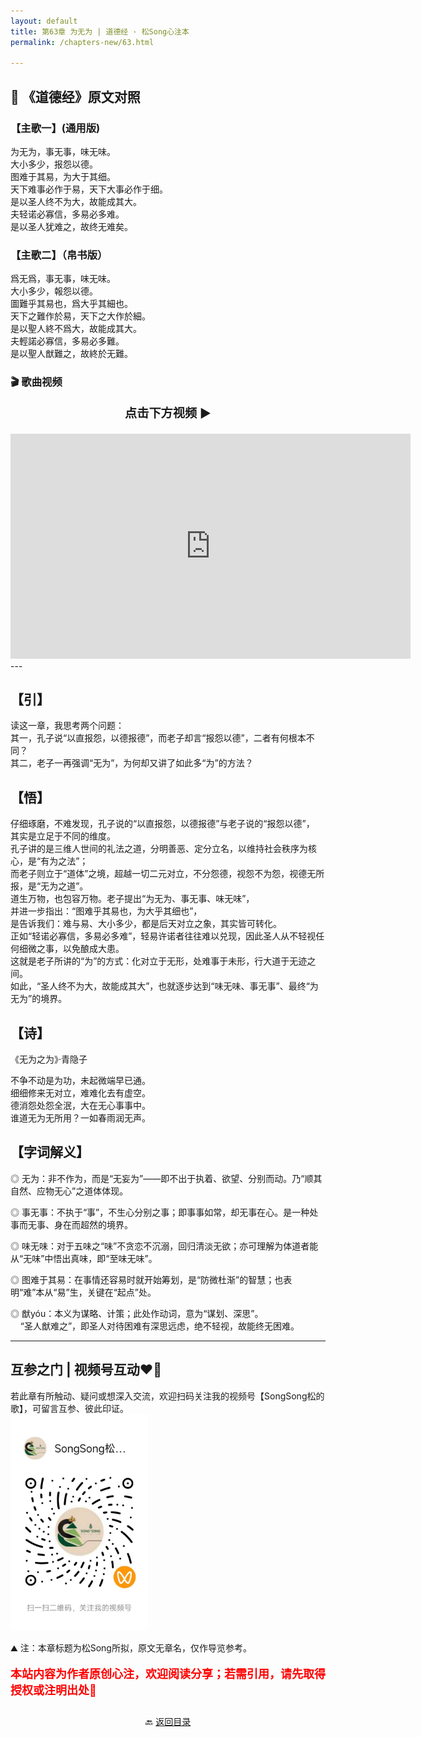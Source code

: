 ```yaml
---
layout: default
title: 第63章 为无为 | 道德经 · 松Song心注本
permalink: /chapters-new/63.html

---
```


## 📜 《道德经》原文对照
### 【主歌一】(通用版)
为无为，事无事，味无味。<br>
大小多少，报怨以德。<br>
图难于其易，为大于其细。<br>
天下难事必作于易，天下大事必作于细。<br>
是以圣人终不为大，故能成其大。<br>
夫轻诺必寡信，多易必多难。<br>
是以圣人犹难之，故终无难矣。<br>

### 【主歌二】（帛书版）
爲无爲，事无事，味无味。<br>
大小多少，報怨以德。<br>
圖難乎其易也，爲大乎其細也。<br>
天下之難作於易，天下之大作於細。<br>
是以聖人終不爲大，故能成其大。<br> 
夫輕諾必寡信，多易必多難。<br>
是以聖人猷難之，故終於无難。<br>

### 🎬 歌曲视频
<p style="text-align:center; font-size:1.2rem; font-weight:bold;">
  点击下方视频 ▶️
</p>

<iframe
  src="https://streamable.com/e/nf1cv2"
  width="640"
  height="360"
  frameborder="0"
  allowfullscreen
  loading="lazy">
</iframe>
---

## 【引】
读这一章，我思考两个问题：<br>
其一，孔子说“以直报怨，以德报德”，而老子却言“报怨以德”，二者有何根本不同？<br>
其二，老子一再强调“无为”，为何却又讲了如此多“为”的方法？<br>

## 【悟】
仔细琢磨，不难发现，孔子说的“以直报怨，以德报德”与老子说的“报怨以德”， 其实是立足于不同的维度。<br>
孔子讲的是三维人世间的礼法之道，分明善恶、定分立名，以维持社会秩序为核心，是“有为之法”；<br>
而老子则立于“道体”之境，超越一切二元对立，不分怨德，视怨不为怨，视德无所报，是“无为之道”。<br>
道生万物，也包容万物。老子提出“为无为、事无事、味无味”，<br>
并进一步指出：“图难乎其易也，为大乎其细也”，<br>
是告诉我们：难与易、大小多少，都是后天对立之象，其实皆可转化。<br>
正如“轻诺必寡信，多易必多难”，轻易许诺者往往难以兑现，因此圣人从不轻视任何细微之事，以免酿成大患。<br>
这就是老子所讲的“为”的方式：化对立于无形，处难事于未形，行大道于无迹之间。<br>
如此，“圣人终不为大，故能成其大”，也就逐步达到“味无味、事无事”、最终“为无为”的境界。<br>

## 【诗】
《无为之为》·青隐子<br>

不争不动是为功，未起微端早已通。<br>
细细修来无对立，难难化去有虚空。<br>
德消怨处怨全泯，大在无心事事中。<br>
谁道无为无所用？一如春雨润无声。<br>

## 【字词解义】

◎ 无为：非不作为，而是“无妄为”——即不出于执着、欲望、分别而动。乃“顺其自然、应物无心”之道体体现。<br>

◎ 事无事：不执于“事”，不生心分别之事；即事事如常，却无事在心。是一种处事而无事、身在而超然的境界。<br>

◎ 味无味：对于五味之“味”不贪恋不沉溺，回归清淡无欲；亦可理解为体道者能从“无味”中悟出真味，即“至味无味”。<br>

◎ 图难于其易：在事情还容易时就开始筹划，是“防微杜渐”的智慧；也表明“难”本从“易”生，关键在“起点”处。<br>

◎ 猷yóu：本义为谋略、计策；此处作动词，意为“谋划、深思”。<br>
&nbsp;&nbsp;&nbsp;&nbsp;“圣人猷难之”，即圣人对待困难有深思远虑，绝不轻视，故能终无困难。<br>

---
##  互参之门 | 视频号互动❤️🤝

若此章有所触动、疑问或想深入交流，欢迎扫码关注我的视频号【SongSong松的歌】，可留言互参、彼此印证。<br>
<img src="../img/qrcode_songsong.jpg" alt="扫码进入视频号" width="220">

⛰️ 注：本章标题为松Song所拟，原文无章名，仅作导览参考。<br>
<p style="color:red; font-size:18px; font-weight:bold;">
本站内容为作者原创心注，欢迎阅读分享；若需引用，请先取得授权或注明出处🙏
</p>

<p style="text-align:center; margin-top:2em;">
  🔙 <a href="{{ '/' | relative_url }}#catalog">返回目录</a>
</p>
